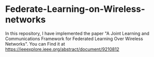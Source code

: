 # Federate-Learning-on-Wireless-networks
In this repository, I have implemented the paper "A Joint Learning and Communications Framework for Federated Learning Over Wireless Networks". You can Find it at https://ieeexplore.ieee.org/abstract/document/9210812
